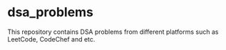 # dsa_problems

This repository contains DSA problems from different platforms such as LeetCode, CodeChef and etc.
